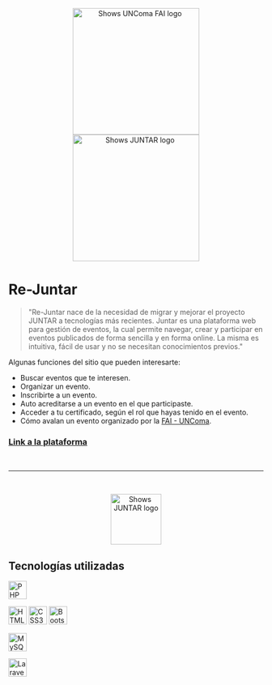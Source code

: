 <p align="center">
<img alt="Shows UNComa FAI logo" src="https://cdn.discordapp.com/attachments/979158431959253023/979158617217445919/logo-fai-w.png" width="250">
<br>
<img alt="Shows JUNTAR logo" src="https://cdn.discordapp.com/attachments/979158431959253023/979158655045865562/juntar-logo-w.png" width="250">
</p>

# Re-Juntar 
> "Re-Juntar nace de la necesidad de migrar y mejorar el proyecto JUNTAR a tecnologías más recientes. Juntar es una plataforma web para gestión de eventos, la cual permite navegar, crear y participar en eventos publicados de forma sencilla y en forma online. La misma es intuitiva, fácil de usar y no se necesitan conocimientos previos."

Algunas funciones del sitio que pueden interesarte:
- Buscar eventos que te interesen.
- Organizar un evento.
- Inscribirte a un evento.
- Auto acreditarse a un evento en el que participaste.
- Acceder a tu certificado, según el rol que hayas tenido en el evento.
- Cómo avalan un evento organizado por la [FAI - UNComa](http://faiweb.uncoma.edu.ar/).

### [Link a la plataforma](https://juntar.fi.uncoma.edu.ar/)

<br>

<hr>

<br>
 
<p align="center">
<img alt="Shows JUNTAR logo" src="https://cdn.discordapp.com/attachments/979158431959253023/979158656048308305/juntar-icon-w.png" width="100">
</p>


## Tecnologías utilizadas
<p align="left">
<a href="https://www.php.net/" target="_blank" rel="noreferrer"><img src="https://raw.githubusercontent.com/danielcranney/readme-generator/main/public/icons/skills/php-colored.svg" width="36" height="36" alt="PHP" /></a>
</p>

<p align="left">
<a href="https://developer.mozilla.org/en-US/docs/Glossary/HTML5" target="_blank" rel="noreferrer"><img src="https://raw.githubusercontent.com/danielcranney/readme-generator/main/public/icons/skills/html5-colored.svg" width="36" height="36" alt="HTML5" /></a>
<a href="https://www.w3.org/TR/CSS/#css" target="_blank" rel="noreferrer"><img src="https://raw.githubusercontent.com/danielcranney/readme-generator/main/public/icons/skills/css3-colored.svg" width="36" height="36" alt="CSS3" /></a>
<a href="https://getbootstrap.com/" target="_blank" rel="noreferrer"><img src="https://raw.githubusercontent.com/danielcranney/readme-generator/main/public/icons/skills/bootstrap-colored.svg" width="36" height="36" alt="Bootstrap" /></a>
</p>

<p align="left">
<a href="https://www.mysql.com/" target="_blank" rel="noreferrer"><img src="https://raw.githubusercontent.com/danielcranney/readme-generator/main/public/icons/skills/mysql-colored.svg" width="36" height="36" alt="MySQL" /></a>
</p>

<p align="left">
<a href="https://laravel.com/" target="_blank" rel="noreferrer"><img src="https://raw.githubusercontent.com/danielcranney/readme-generator/main/public/icons/skills/laravel-colored.svg" width="36" height="36" alt="Laravel" /></a>
</p>
